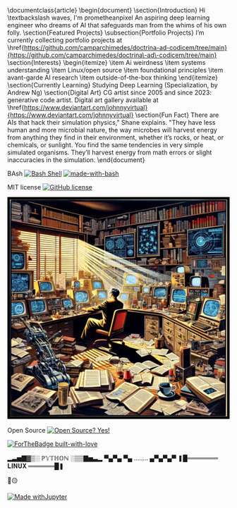 \documentclass{article} \begin{document} \section{Introduction} Hi \textbackslash waves, I'm prometheanpixel An aspiring deep learning engineer who dreams of AI that safeguards man from the whims of his own folly. \section{Featured Projects} \subsection{Portfolio Projects} I’m currently collecting portfolio projects at \href{https://github.com/camparchimedes/doctrina-ad-codicem/tree/main}{https://github.com/camparchimedes/doctrina\-ad\-codicem/tree/main} \section{Interests} \begin{itemize}
\item Ai weirdness
\item systems understanding
\item Linux/open source
\item foundational principles
\item avant-garde AI research
\item outside-of-the-box thinking
\end{itemize} \section{Currently Learning} Studying Deep Learning (Specialization, by Andrew Ng) \section{Digital Art} CG artist since 2005 and since 2023: generative code artist. Digital art gallery available at \href{https://www.deviantart.com/johnnyvirtual}{https://www.deviantart.com/johnnyvirtual} \section{Fun Fact} There are AIs that hack their simulation physics," Shane explains. "They have less human and more microbial nature, the way microbes will harvest energy from anything they find in their environment, whether it’s rocks, or heat, or chemicals, or sunlight. You find the same tendencies in very simple simulated organisms. They’ll harvest energy from math errors or slight inaccuracies in the simulation. \end{document}


BAsh
[![Bash Shell](https://badges.frapsoft.com/bash/v1/bash.png?v=103)](https://github.com/ellerbrock/open-source-badges/)
[![made-with-bash](https://img.shields.io/badge/Made%20with-Bash-1f425f.svg)](https://www.gnu.org/software/bash/)

MIT license
[![GitHub license](https://img.shields.io/github/license/Naereen/StrapDown.js.svg)](https://github.com/camparchimedes/databank/blob/main/LICENSE)


![alt text](https://github.com/camparchimedes/databank/blob/main/cool.jpg?raw=true)

Open Source
[![Open Source? Yes!](https://badgen.net/badge/Open%20Source%20%3F/Yes%21/blue?icon=github)](https://opensource.com/resources/what-open-source)

[![ForTheBadge built-with-love](http://ForTheBadge.com/images/badges/built-with-love.svg)](https://GitHub.com/Naereen/)

   

▂▃▅▇▓▒░ ℙ𝕐𝕋ℍ𝕆ℕ ░▒▒▇▅▃▂ ▀▄▀▄ ▀▄ ........ ▄▀▄▀▄▀ ❚█═══════ 𝐋𝐈𝐍𝐔𝐗 ══════█❚

🔴🟡 

[![Made withJupyter](https://img.shields.io/badge/Made%20with-Jupyter-orange?style=for-the-badge&logo=Jupyter)](https://jupyter.org/try)
